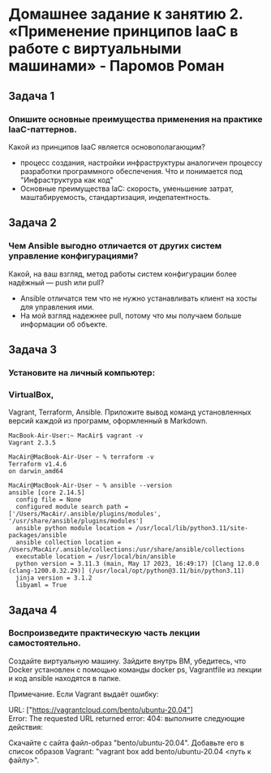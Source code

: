 # Домашнее задание к занятию 2. «Применение принципов IaaC в работе с виртуальными машинами» - Паромов Роман

## Задача 1

### Опишите основные преимущества применения на практике IaaC-паттернов.
Какой из принципов IaaC является основополагающим?
*  процесс создания, настройки инфраструктуры аналогичен процессу разработки программного обеспечения. Что и понимается под "Инфраструктура как код"
*  Основные преимущества IaC: скорость, уменьшение затрат, маштабируемость, стандартизация, индепатентность.
## Задача 2

### Чем Ansible выгодно отличается от других систем управление конфигурациями?
Какой, на ваш взгляд, метод работы систем конфигурации более надёжный — push или pull?
* Ansible отличатся тем что не нужно устанавливать клиент на хосты для управления ими.
* На мой взгляд надежнее pull, потому что мы получаем больше информации об объекте.

## Задача 3

### Установите на личный компьютер:

### VirtualBox,
Vagrant,
Terraform,
Ansible.
Приложите вывод команд установленных версий каждой из программ, оформленный в Markdown.
```
MacBook-Air-User:~ MacAir$ vagrant -v
Vagrant 2.3.5
```
```
MacAir@MacBook-Air-User ~ % terraform -v
Terraform v1.4.6
on darwin_amd64
```
```
MacAir@MacBook-Air-User ~ % ansible --version
ansible [core 2.14.5]
  config file = None
  configured module search path = ['/Users/MacAir/.ansible/plugins/modules', '/usr/share/ansible/plugins/modules']
  ansible python module location = /usr/local/lib/python3.11/site-packages/ansible
  ansible collection location = /Users/MacAir/.ansible/collections:/usr/share/ansible/collections
  executable location = /usr/local/bin/ansible
  python version = 3.11.3 (main, May 17 2023, 16:49:17) [Clang 12.0.0 (clang-1200.0.32.29)] (/usr/local/opt/python@3.11/bin/python3.11)
  jinja version = 3.1.2
  libyaml = True
  ```
## Задача 4

### Воспроизведите практическую часть лекции самостоятельно.

Создайте виртуальную машину.
Зайдите внутрь ВМ, убедитесь, что Docker установлен с помощью команды
docker ps,
Vagrantfile из лекции и код ansible находятся в папке.

Примечание. Если Vagrant выдаёт ошибку:

URL: ["https://vagrantcloud.com/bento/ubuntu-20.04"]     
Error: The requested URL returned error: 404:
выполните следующие действия:

Скачайте с сайта файл-образ "bento/ubuntu-20.04".
Добавьте его в список образов Vagrant: "vagrant box add bento/ubuntu-20.04 <путь к файлу>".
